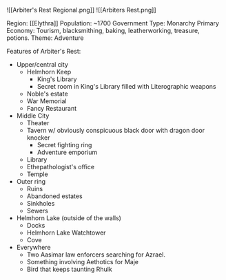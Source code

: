 ![[Arbiter's Rest Regional.png]]
![[Arbiters Rest.png]]

Region: [[Elythra]]
Population: ~1700
Government Type: Monarchy
Primary Economy: Tourism, blacksmithing, baking, leatherworking, treasure, potions.
Theme: Adventure

Features of Arbiter's Rest:
- Upper/central city
	- Helmhorn Keep
		- King's Library
		- Secret room in King's Library filled with Literographic weapons
	- Noble's estate
	- War Memorial
	- Fancy Restaurant
- Middle City
	- Theater
	- Tavern w/ obviously conspicuous black door with dragon door knocker
		- Secret fighting ring
		- Adventure emporium
	- Library
	- Ethepathologist's office
	- Temple
- Outer ring
	- Ruins
	- Abandoned estates
	- Sinkholes
	- Sewers
- Helmhorn Lake (outside of the walls)
	- Docks
	- Helmhorn Lake Watchtower
	- Cove
- Everywhere
	- Two Aasimar law enforcers searching for Azrael. 
	- Something involving Aethotics for Maje
	- Bird that keeps taunting Rhulk